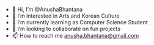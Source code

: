 - 👋 Hi, I’m @AnushaBhantana
- 👀 I’m interested in Arts and Korean Culture
- 🌱 I’m currently learning as Computer Science Student
- 💞️ I’m looking to collaborate on fun projects
- 📫 How to reach me anusha.bhantana@gmail.com

